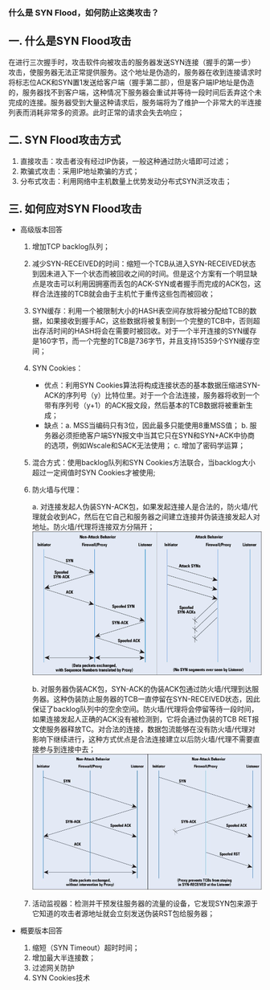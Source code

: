 ### 什么是 SYN Flood，如何防止这类攻击？

## 一. 什么是SYN Flood攻击
  在进行三次握手时，攻击软件向被攻击的服务器发送SYN连接（握手的第一步）攻击，使服务器无法正常提供服务。这个地址是伪造的，服务器在收到连接请求时将标志位ACK和SYN置1发送给客户端（握手第二部），但是客户端IP地址是伪造的，服务器找不到客户端，这种情况下服务器会重试并等待一段时间后丢弃这个未完成的连接。服务器受到大量这种请求后，服务端将为了维护一个非常大的半连接列表而消耗非常多的资源。此时正常的请求会失去响应；
  
## 二. SYN Flood攻击方式
  1. 直接攻击：攻击者没有经过IP伪装，一般这种通过防火墙即可过滤；
  2. 欺骗式攻击：采用IP地址欺骗的方式；
  3. 分布式攻击：利用网络中主机数量上优势发动分布式SYN洪泛攻击；

## 三. 如何应对SYN Flood攻击
- 高级版本回答
  1. 增加TCP backlog队列；
  2. 减少SYN-RECEIVED的时间：缩短一个TCB从进入SYN-RECEIVED状态到因未进入下一个状态而被回收之间的时间。但是这个方案有一个明显缺点是攻击可以利用因拥塞而丢包的ACK-SYN或者握手而完成的ACK包，这样合法连接的TCB就会由于主机忙于重传这些包而被回收；
  3. SYN缓存：利用一个被限制大小的HASH表空间存放将被分配给TCB的数据，如果接收到握手AC，这些数据将被复制到一个完整的TCB中，否则超出存活时间的HASH将会在需要时被回收。对于一个半开连接的SYN缓存是160字节，而一个完整的TCB是736字节，并且支持15359个SYN缓存空间；
  4. SYN Cookies：
     + 优点：利用SYN Cookies算法将构成连接状态的基本数据压缩进SYN-ACK的序列号（y）比特位里。对于一个合法连接，服务器将收到一个带有序列号（y+1）的ACK报文段，然后基本的TCB数据将被重新生成；
     + 缺点：a. MSS当编码只有3位，因此最多只能使用8重MSS值；
            b. 服务器必须拒绝客户端SYN报文中当其它只在SYN和SYN+ACK中协商的选项，例如Wscale和SACK无法使用；
            c. 增加了密码学运算；
  5. 混合方式：使用backlog队列和SYN Cookies方法联合，当backlog大小超过一定阀值时SYN Cookies才被使用;
  6. 防火墙与代理： 
     
     a. 对连接发起人伪装SYN-ACK包，如果发起连接人是合法的，防火墙/代理就会收到AC，然后在它自己和服务器之间建立连接并伪装连接发起人对地址。防火墙/代理将连接双方分隔开；
     ![img.png](img.png)
     
     b. 对服务器伪装ACK包，SYN-ACK的伪装ACK包通过防火墙/代理到达服务器。这种伪装防止服务器的TCB一直停留在SYN-RECEIVED状态，因此保证了backlog队列中的空余空间。防火墙/代理将会停留等待一段时间，如果连接发起人正确的ACK没有被检测到，它将会通过伪装的TCB RET报文使服务器释放TC。对合法的连接，数据包流能够在没有防火墙/代理对影响下继续进行，这种方式优点是合法连接建立以后防火墙/代理不需要直接参与到连接中去；
     ![img_1.png](img_1.png)
  7. 活动监视器：检测并干预发往服务器的流量的设备，它发现SYN包来源于它知道的攻击者源地址就会立刻发送伪装RST包给服务器；   
  
- 概要版本回答
  1. 缩短（SYN Timeout）超时时间；
  2. 增加最大半连接数；
  3. 过滤网关防护
  4. SYN Cookies技术  

























